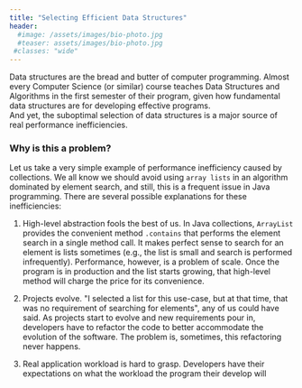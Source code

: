 ```yaml
---
title: "Selecting Efficient Data Structures"
header:
  #image: /assets/images/bio-photo.jpg
  #teaser: assets/images/bio-photo.jpg
 #classes: "wide"
---
```


Data structures are the bread and butter of computer programming. 
Almost every Computer Science (or similar) course teaches Data Structures and Algorithms in the first semester of their program, given how fundamental data structures are for developing effective programs.  
And yet, the suboptimal selection of data structures is a major source of real performance inefficiencies. 

### Why is this a problem?
Let us take a very simple example of performance inefficiency caused by collections. 
We all know we should avoid using `array lists` in an algorithm dominated by element search, and still, this is a frequent issue in Java programming.
There are several possible explanations for these inefficiencies:

1. High-level abstraction fools the best of us. In Java collections, `ArrayList` provides the convenient method `.contains` that performs the element search in a single method call. It makes perfect sense to search for an element is lists sometimes (e.g., the list is small and search is performed infrequently). Performance, however, is a problem of scale. Once the program is in production and the list starts growing, that high-level method will charge the price for its convenience. 
     
2. Projects evolve. "I selected a list for this use-case, but at that time, that was no requirement of searching for elements", any of us could have said. As projects start to evolve and new requirements pour in, developers have to refactor the code to better accommodate the evolution of the software. The problem is, sometimes, this refactoring never happens.    

3. Real application workload is hard to grasp. Developers have their expectations on what the workload the program their develop will 